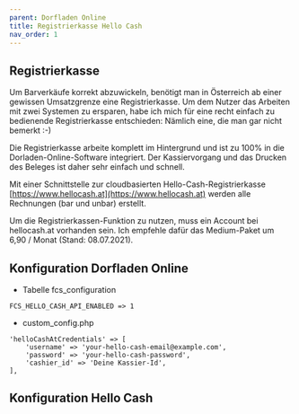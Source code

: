 ```yaml
---
parent: Dorfladen Online
title: Registrierkasse Hello Cash
nav_order: 1
---
```


## Registrierkasse

Um Barverkäufe korrekt abzuwickeln, benötigt man in Österreich ab einer gewissen Umsatzgrenze eine Registrierkasse. Um dem Nutzer das Arbeiten mit zwei Systemen zu ersparen, habe ich mich für eine recht einfach zu bedienende Registrierkasse entschieden: Nämlich eine, die man gar nicht bemerkt :-)

Die Registrierkasse arbeite komplett im Hintergrund und ist zu 100% in die Dorladen-Online-Software integriert. Der Kassiervorgang und das Drucken des Beleges ist daher sehr einfach und schnell.

Mit einer Schnittstelle zur cloudbasierten Hello-Cash-Registrierkasse [https://www.hellocash.at](https://www.hellocash.at) werden alle Rechnungen (bar und unbar) erstellt.

Um die Registrierkassen-Funktion zu nutzen, muss ein Account bei hellocash.at vorhanden sein. Ich empfehle dafür das Medium-Paket um 6,90  / Monat (Stand: 08.07.2021).


## Konfiguration Dorfladen Online

* Tabelle fcs_configuration

```
FCS_HELLO_CASH_API_ENABLED => 1
```

* custom_config.php

```
'helloCashAtCredentials' => [
    'username' => 'your-hello-cash-email@example.com',
    'password' => 'your-hello-cash-password',
    'cashier_id' => 'Deine Kassier-Id',
],
```

## Konfiguration Hello Cash
